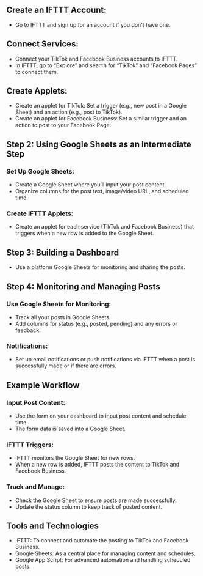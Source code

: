 ## Create an IFTTT Account:

- Go to IFTTT and sign up for an account if you don't have one.

## Connect Services:

- Connect your TikTok and Facebook Business accounts to IFTTT.
- In IFTTT, go to “Explore” and search for “TikTok” and “Facebook Pages” to connect them.

## Create Applets:

- Create an applet for TikTok: Set a trigger (e.g., new post in a Google Sheet) and an action (e.g., post to TikTok).
- Create an applet for Facebook Business: Set a similar trigger and an action to post to your Facebook Page.

## Step 2: Using Google Sheets as an Intermediate Step

### Set Up Google Sheets:

- Create a Google Sheet where you’ll input your post content.
- Organize columns for the post text, image/video URL, and scheduled time.

### Create IFTTT Applets:

- Create an applet for each service (TikTok and Facebook Business) that triggers when a new row is added to the Google Sheet.

## Step 3: Building a Dashboard

- Use a platform Google Sheets for monitoring and sharing the posts.

## Step 4: Monitoring and Managing Posts

### Use Google Sheets for Monitoring:

- Track all your posts in Google Sheets.
- Add columns for status (e.g., posted, pending) and any errors or feedback.

### Notifications:

- Set up email notifications or push notifications via IFTTT when a post is successfully made or if there are errors.

## Example Workflow

### Input Post Content:

- Use the form on your dashboard to input post content and schedule time.
- The form data is saved into a Google Sheet.

### IFTTT Triggers:

- IFTTT monitors the Google Sheet for new rows.
- When a new row is added, IFTTT posts the content to TikTok and Facebook Business.

### Track and Manage:

- Check the Google Sheet to ensure posts are made successfully.
- Update the status column to keep track of posted content.

## Tools and Technologies

- IFTTT: To connect and automate the posting to TikTok and Facebook Business.
- Google Sheets: As a central place for managing content and schedules.
- Google App Script: For advanced automation and handling scheduled posts.
